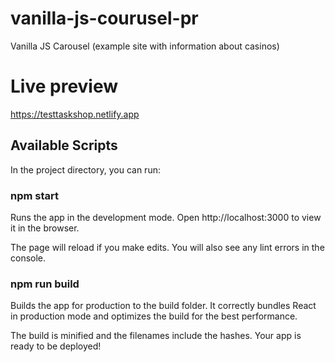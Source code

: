 # vanilla-js-courusel-pr
Vanilla JS Carousel (example site with information about casinos)

# Live preview
https://testtaskshop.netlify.app

## Available Scripts

In the project directory, you can run:
### npm start
Runs the app in the development mode.
Open http://localhost:3000 to view it in the browser.

The page will reload if you make edits.
You will also see any lint errors in the console.

### npm run build
Builds the app for production to the build folder.
It correctly bundles React in production mode and optimizes the build for the best performance.

The build is minified and the filenames include the hashes.
Your app is ready to be deployed!
